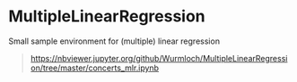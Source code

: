 # MultipleLinearRegression
Small sample environment for (multiple) linear regression

> https://nbviewer.jupyter.org/github/Wurmloch/MultipleLinearRegression/tree/master/concerts_mlr.ipynb
